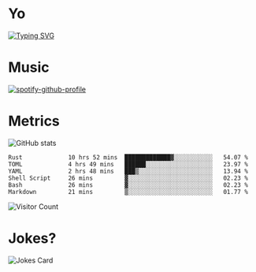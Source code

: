 # Yo

[![Typing SVG](https://readme-typing-svg.herokuapp.com?center=true&lines=Hel++l+o+wo+o+++r+l+++++++++d;Rust;Substrate;Dust;Guts)](https://git.io/typing-svg)

# Music

[![spotify-github-profile](https://spotify-github-profile.vercel.app/api/view?uid=na5blcw6x0jzl3k1m6uxyyk3y&cover_image=true&theme=default&bar_color=276524&bar_color_cover=true)](https://github.com/kittinan/spotify-github-profile)

# Metrics

![GitHub stats](https://github-readme-stats.vercel.app/api?username=AwesomeIbex&count_private=true&show_icons=true&theme=cobalt)

<!--START_SECTION:waka-->

```text
Rust             10 hrs 52 mins  █████████████▓░░░░░░░░░░░   54.07 %
TOML             4 hrs 49 mins   ██████░░░░░░░░░░░░░░░░░░░   23.97 %
YAML             2 hrs 48 mins   ███▒░░░░░░░░░░░░░░░░░░░░░   13.94 %
Shell Script     26 mins         ▓░░░░░░░░░░░░░░░░░░░░░░░░   02.23 %
Bash             26 mins         ▓░░░░░░░░░░░░░░░░░░░░░░░░   02.23 %
Markdown         21 mins         ▒░░░░░░░░░░░░░░░░░░░░░░░░   01.77 %
```

<!--END_SECTION:waka-->

![Visitor Count](https://profile-counter.glitch.me/AwesomeIbex/count.svg)

# Jokes?

![Jokes Card](https://readme-jokes.vercel.app/api)

